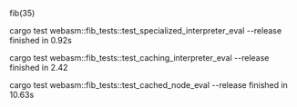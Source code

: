 fib(35)

cargo test webasm::fib_tests::test_specialized_interpreter_eval --release
finished in 0.92s

cargo test webasm::fib_tests::test_caching_interpreter_eval --release
finished in 2.42

cargo test webasm::fib_tests::test_cached_node_eval --release
finished in 10.63s
